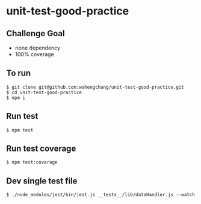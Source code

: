 # unit-test-good-practice

## Challenge Goal
 - none dependency
 - 100% coverage
 

## To run
```
$ git clone git@github.com:wahengchang/unit-test-good-practice.git
$ cd unit-test-good-practice
$ npm i
```

## Run test
```
$ npm test
```

## Run test coverage
```
$ npm test:coverage
```

## Dev single test file
```
$ ./node_modules/jest/bin/jest.js __tests__/lib/dataHandler.js --watch
```